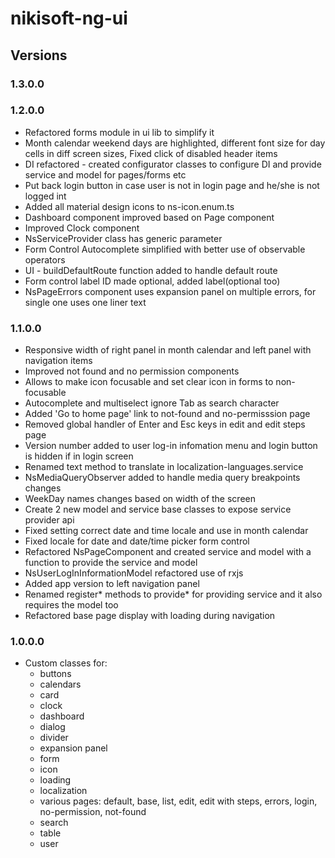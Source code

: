 # nikisoft-ng-ui

## Versions

### 1.3.0.0

### 1.2.0.0
- Refactored forms module in ui lib to simplify it
- Month calendar weekend days are highlighted, different font size for day cells in diff screen sizes, Fixed click of disabled header items
- DI refactored - created configurator classes to configure DI and provide service and model for pages/forms etc
- Put back login button in case user is not in login page and he/she is not logged int
- Added all material design icons to ns-icon.enum.ts
- Dashboard component improved based on Page component
- Improved Clock component
- NsServiceProvider class has generic parameter
- Form Control Autocomplete simplified with better use of observable operators
- UI - buildDefaultRoute function added to handle default route
- Form control label ID made optional, added label(optional too)
- NsPageErrors component uses expansion panel on multiple errors, for single one uses one liner text

### 1.1.0.0
- Responsive width of right panel in month calendar and left panel with navigation items
- Improved not found and no permission components
- Allows to make icon focusable and set clear icon in forms to non-focusable
- Autocomplete and multiselect ignore Tab as search character
- Added 'Go to home page' link to not-found and no-permisssion page
- Removed global handler of Enter and Esc keys in edit and edit steps page
- Version number added to user log-in infomation menu and login button is hidden if in login screen
- Renamed text method to translate in localization-languages.service
- NsMediaQueryObserver added to handle media query breakpoints changes
- WeekDay names changes based on width of the screen
- Create 2 new model and service base classes to expose service provider api
- Fixed setting correct date and time locale and use in month calendar
- Fixed locale for date and date/time picker form control
- Refactored NsPageComponent and created service and model with a function to provide the service and model
- NsUserLogInInformationModel refactored use of rxjs
- Added app version to left navigation panel
- Renamed register* methods to provide* for providing service and it also requires the model too
- Refactored base page display with loading during navigation

### 1.0.0.0
- Custom classes for:
    - buttons
    - calendars
    - card
    - clock
    - dashboard
    - dialog
    - divider
    - expansion panel
    - form
    - icon
    - loading
    - localization
    - various pages: default, base, list, edit, edit with steps, errors, login, no-permission, not-found
    - search
    - table
    - user
